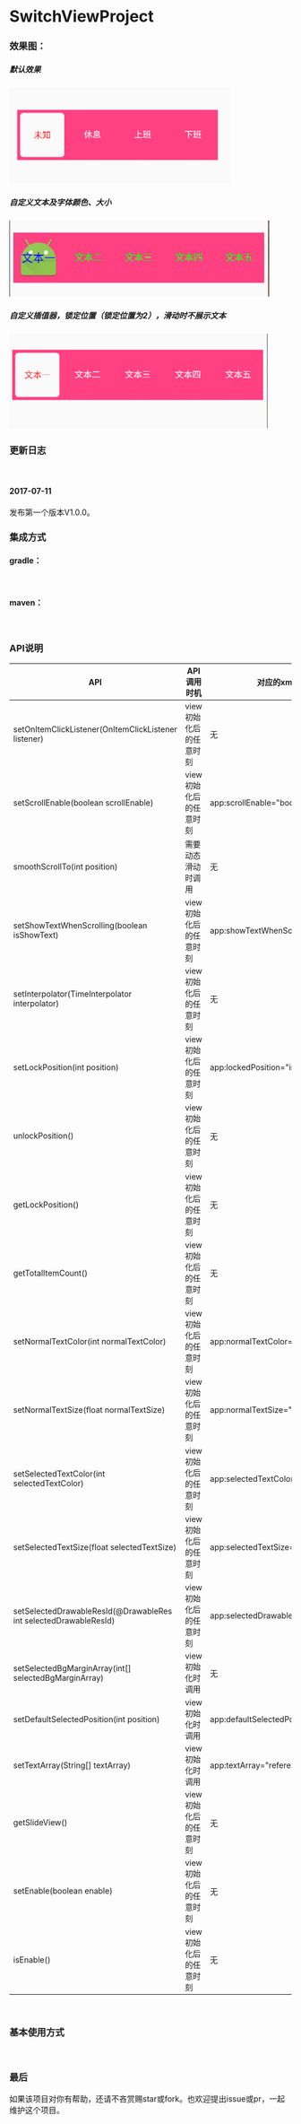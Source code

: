 # SwitchViewProject
### 效果图：
##### 默认效果
![默认效果](https://github.com/qiangxi/SwitchViewProject/blob/master/image/%E9%BB%98%E8%AE%A4.gif?raw=true)
##### 自定义文本及字体颜色、大小
![效果1](https://github.com/qiangxi/SwitchViewProject/blob/master/image/%E6%95%88%E6%9E%9C3.png?raw=true)
##### 自定义插值器，锁定位置（锁定位置为2），滑动时不展示文本 
![效果2](https://github.com/qiangxi/SwitchViewProject/blob/master/image/%E6%95%88%E6%9E%9C2.gif?raw=true)

### 更新日志
 
#### 2017-07-11 
发布第一个版本V1.0.0。
 
### 集成方式
#### gradle：
 
#### maven：
 
### API说明
API | API调用时机 | 对应的xml属性|作用
---|---|---|---
setOnItemClickListener(OnItemClickListener listener) | view初始化后的任意时刻|无|设置item点击监听
setScrollEnable(boolean scrollEnable)|view初始化后的任意时刻|app:scrollEnable="boolean"|设置是否禁用滑动手势【true:不禁用；false：禁用；默认为true】
smoothScrollTo(int position)|需要动态滑动时调用|无|平滑移动到指定位置【注意与setDefaultSelectedPosition(int position)方法区分开来。】
setShowTextWhenScrolling(boolean isShowText)|view初始化后的任意时刻|app:showTextWhenScrolling="boolean"|滑块在滑动时是否在滑块上显示文本【true：显示；false：不显示；默认为true】
setInterpolator(TimeInterpolator interpolator)|view初始化后的任意时刻|无|设置滑动插值器
setLockPosition(int position)|view初始化后的任意时刻|app:lockedPosition="interger"|指定锁定位置【位置被锁定后，该位置不可点击，且滑块滑动到该位置松开后，会自动滑动到原位置；只能指定一个位置为锁定位置】
unlockPosition()|view初始化后的任意时刻|无|解锁被锁定的位置【解锁后，所有位置都自由了】
getLockPosition()|view初始化后的任意时刻|无|获取被锁定的位置【未设置锁定位置时返回-1】
getTotalItemCount()|view初始化后的任意时刻|无|获取item总数量
setNormalTextColor(int normalTextColor)|view初始化后的任意时刻|app:normalTextColor="color"|设置默认文本颜色【未设置则使用默认】
setNormalTextSize(float normalTextSize)|view初始化后的任意时刻|app:normalTextSize="dimension"|设置默认文本字体大小【未设置则使用默认】
setSelectedTextColor(int selectedTextColor)|view初始化后的任意时刻|app:selectedTextColor="color"|设置选中文本颜色【未设置则使用默认】
setSelectedTextSize(float selectedTextSize)|view初始化后的任意时刻|app:selectedTextSize="dimension"|设置选中文本字体大小【未设置则使用默认】
setSelectedDrawableResId(@DrawableRes int selectedDrawableResId)|view初始化后的任意时刻|app:selectedDrawableResId="integer"|设置选中的item的背景drawable【未设置则使用默认】
setSelectedBgMarginArray(int[] selectedBgMarginArray) |view初始化时调用|无|设置滑块距离四周的margin值【整型数组,位置对应关系：[left,top,right,bottom]，数组长度必须为4】
setDefaultSelectedPosition(int position)|view初始化时调用|app:defaultSelectedPosition="integer"|设置滑块初始位置【未设置则使用默认值，即0位置】
setTextArray(String[] textArray)|view初始化时调用|app:textArray="reference"|设置文本内容【使用xml属性时，按照如下方式使用：app:textArray="@array/customTextArray"】
getSlideView()|view初始化后的任意时刻|无|获取滑块view【目前是TextView，将来可能会继承TextView自定义一个SlideView】
setEnable(boolean enable)|view初始化后的任意时刻|无|是否禁用所有手势【true:不禁用；false:禁用；禁用之后，不在响应任何手势，包括点击和滑动】
isEnable()|view初始化后的任意时刻|无|是否已经禁用所有手势
 
### 基本使用方式
 
### 最后
如果该项目对你有帮助，还请不吝赏赐star或fork。也欢迎提出issue或pr，一起维护这个项目。 
